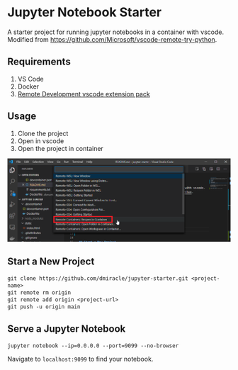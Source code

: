 # Jupyter Notebook Starter

A starter project for running jupyter notebooks in a container with vscode. Modified from https://github.com/Microsoft/vscode-remote-try-python.

## Requirements
1. VS Code
2. Docker
3. [Remote Development vscode extension pack](https://marketplace.visualstudio.com/items?itemName=ms-vscode-remote.vscode-remote-extensionpack)

## Usage
1. Clone the project
2. Open in vscode
3. Open the project in container

![](images/open-remote-container.png)

## Start a New Project
```
git clone https://github.com/dmiracle/jupyter-starter.git <project-name>
git remote rm origin
git remote add origin <project-url>
git push -u origin main
```

## Serve a Jupyter Notebook
```
jupyter notebook --ip=0.0.0.0 --port=9099 --no-browser
```
Navigate to `localhost:9099` to find your notebook.